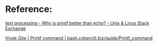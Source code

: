 
# Reference: 

[text processing - Why is printf better than echo? - Unix & Linux Stack Exchange](https://unix.stackexchange.com/questions/65803/why-is-printf-better-than-echo?rq=1) 

[Vivek Gite | Printf command | bash.cyberciti.biz/guide/Printf_command](https://bash.cyberciti.biz/guide/Printf_command) 
